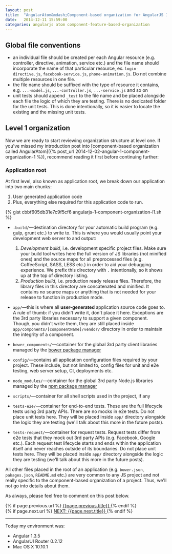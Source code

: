 ```yaml
---
layout: post
title:  "AngularAtom&mdash;Component-based organization for AngularJS 1.x apps (Part&nbsp;2)"
date:   2014-12-11 15:59:00
categories: angularjs atom component-feature-based-organization
---
```


## Global file conventions

* an individual file should be created per each
Angular resource (e.g. controller, directive, animation, service etc.) and
the file name should incorporate the name of that particular resource,
ex. `login-directive.js`, `facebook-service.js`, `phone-animation.js`.
Do not combine multiple resources in one file.
* the file name should be suffixed with the type of resource it contains, e.g. `...-model.js`,
`...-controller.js`, `...-service.js` and so on
* unit tests should append `_test` to the file name and be placed alongside
each file the logic of which they are testing. There is no dedicated folder
for the unit tests. This is done intentionally, so it is easier to locate
the existing and the missing unit tests.


## Level 1 organization

Now we are ready to start reviewing organization structure at level one.
If you've missed my introduction post into [component-based organization called
AngularAtom]({% post_url 2014-12-02-angular-1-component-organization-1 %}), recommend reading it first before continuing further:

### Application root

At first level, also known as application root, we break down our application into two main chunks:

1. User generated application code
1. Plus, everything else required for this application code to run.

<!--more-->

{% gist cbbf605db31e7c9f5cf6 angularjs-1-component-organization-l1.sh %}

* `.build/`&mdash;destination directory for your automatic build program
(e.g. gulp, grunt etc.) to write to. This is where you would usually point your
development web server to and output:
  1. _Development build_, i.e. development specific project files.
  Make sure your build tool writes here the full version of
  JS libraries (not minified ones) and the source maps for all preprocessed
  files (e.g. CoffeeScript, SASS, LESS etc.) in order to aid your debugging
  experience. We prefix this directory with `.` intentionally, so it shows
  up at the top of directory listing.
  1. _Production build_, i.e. production ready release files. Therefore, the library files in this
  directory are concatenated and minified. It contains no source maps or
  anything that is not needed for your release to function in production mode.

* `app/`&mdash;this is  where all **user-generated** application source code
goes to. A rule of thumb: if you didn't write it, don't place it here. Exceptions
are the 3rd party libraries necessary to support a given component. Though, you
didn't write them, they are still placed inside `app/components/[componentName]/vendor/`
directory in order to maintain the integrity of a component.

* `bower_components/`&mdash;container for the global 3rd party client libraries managed by the [bower&nbsp;package&nbsp;manager](http://bower.io/)

* `config/`&mdash;contains all application configuration files required by your project. These include, but not limited to, config files for unit and e2e testing, web server
setup, CI, deployments etc.

* `node_modules/`&mdash;container for the global 3rd party Node.js libraries managed by the [npm&nbsp;package&nbsp;manager](https://www.npmjs.com/)

* `scripts/`&mdash;container for all shell scripts used in the project, if any

* `tests-e2e/`&mdash;container for end-to-end tests. These are the full lifecycle tests
using 3rd party APIs. There are no mocks in e2e tests. Do
not place unit tests here. They will be placed inside `app/` directory alongside
the logic they are testing (we'll talk about this more in the future posts).

* `tests-request/`&mdash;container for request tests. Request tests differ from e2e tests that they mock out 3rd party APIs (e.g. Facebook, Google etc.). Each request test lifecycle starts and ends within the application itself and never reaches outside of its boundaries. Do not place unit tests here. They will be placed inside `app/` directory alongside the logic they are testing
(we'll talk about this more in the future posts).

All other files placed in the root of an application (e.g. `bower.json`, `pakages.json`, `README.md` etc.) are very common to any JS project and not really
specific to the component-based organization of a project. Thus, we'll not go into details about them.

As always, please feel free to comment on this post below.

<div id="post-navigation" >
  <div class="previous">
    {% if page.previous.url %}
    <a href="{{page.previous.url}}" title="Previous post: {{page.next.title}}">
    <i class="fa fa-lg fa-arrow-circle-left"></i>
    {{page.previous.title}}
    </a>
    {% endif %}
  </div>
  <div class="next">
    {% if page.next.url %}
    <a href="{{page.next.url}}" title="Next post:
    {{page.next.title}}">NEXT: {{page.next.title}} <i class="fa fa-2x fa-arrow-circle-right"></i></a>
    {% endif %}
  </div>
</div>

___

Today my environment was:

- Angular 1.3.5
- AngularUI Router 0.2.12
- Mac OS X 10.10.1
